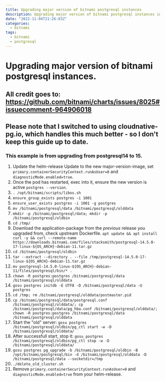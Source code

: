 ```yaml
---
title: Upgrading major version of bitnami postgresql instances
description: Upgrading major version of bitnami postgresql instances in kubernetes
date: "2022-11-04T21:26:03Z"
categories:
  - bitnami
tags:
  - bitnami
  - postgresql
---
```


# Upgrading major version of bitnami postgresql instances.

## All credit goes to: https://github.com/bitnami/charts/issues/8025#issuecomment-964906018

## Please note that I switched to using cloudnative-pg.io, which handles this much better - so I don't keep this guide up to date.

### This example is from upgrading from postgresql14 to 15.

1. Update the helm-release
   Update to the new major-version-image, set `primary.containerSecurityContext.runAsUser=0` and `diagnosticMode.enabled=true`.
2. Once the pod has restarted, exec into it, ensure the new version is active `postgres --version`.
3. `. /opt/bitnami/scripts/libos.sh`
4. `ensure_group_exists postgres -i 1001`
5. `ensure_user_exists postgres -i 1001 -g postgres`
6. `mv /bitnami/postgresql/data /bitnami/postgresql/olddata`
7. `mkdir -p /bitnami/postgresql/data; mkdir -p /bitnami/postgresql/oldbin`
8. `cd /tmp/`
9. Download the application-package from the *previous* release you upgraded from, check upstream Dockerfile.
`apt update && apt install curl -y && curl --remote-name https://downloads.bitnami.com/files/stacksmith/postgresql-14.5.0-17-linux-${OS_ARCH}-debian-11.tar.gz`
10. `cd /bitnami/postgresql/oldbin`
11. `tar --extract --directory . --file /tmp/postgresql-14.5.0-17-linux-${OS_ARCH}-debian-11.tar.gz`
12. `mv postgresql-14.5.0-linux-${OS_ARCH}-debian-11/files/postgresql/bin/* .`
13. `chown -R postgres:postgres /bitnami/postgresql/data /bitnami/postgresql/olddata`
14. `gosu postgres initdb -E UTF8 -D /bitnami/postgresql/data -U postgres`
15. `cd /tmp; rm /bitnami/postgresql/olddata/postmaster.pid`
16. `cp /bitnami/postgresql/data/postgresql.conf /bitnami/postgresql/olddata/; cp /bitnami/postgresql/data/pg_hba.conf /bitnami/postgresql/olddata/; chown -R postgres:postgres /bitnami/postgresql/data /bitnami/postgresql/olddata`
17. Start the "old" server: `gosu postgres /bitnami/postgresql/oldbin/pg_ctl start -w -D /bitnami/postgresql/olddata/`
18. After successfull start, stop it: `gosu postgres /bitnami/postgresql/oldbin/pg_ctl stop -w -D /bitnami/postgresql/olddata/`
19. `gosu postgres pg_upgrade -b /bitnami/postgresql/oldbin -B /opt/bitnami/postgresql/bin -d /bitnami/postgresql/olddata -D /bitnami/postgresql/data --socketdir=/tmp`
20. `./delete_old_cluster.sh`
21. Remove `primary.containerSecurityContext.runAsUser=0` and `diagnosticMode.enabled=true` from your helm-release.
